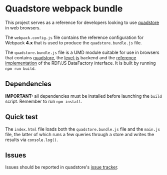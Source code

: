 
# Quadstore webpack bundle

This project serves as a reference for developers looking to use [quadstore][0]
in web browsers.

The `webpack.config.js` file contains the reference configuration for Webpack
**4.x** that is used to produce the `quadstore.bundle.js` file.
  
The `quadstore.bundle.js` file is a UMD module suitable for use in browsers
that contains [quadstore][0], the [level-js][1] backend and the
[reference implementation][3] of the RDF/JS DataFactory interface. It is built
by running `npm run build`.

## Dependencies

**IMPORTANT:** all dependencies must be installed before launching the `build`
script. Remember to run `npm install`.

## Quick test

The `index.html` file loads both the `quadstore.bundle.js` file and the 
`main.js` file, the latter of which runs a few queries through a store and
writes the results via `console.log()`.

## Issues

Issues should be reported in quadstore's [issue tracker][2].

[0]: https://github.com/beautifulinteractions/node-quadstore
[1]: https://www.npmjs.com/package/level-js
[2]: https://github.com/beautifulinteractions/node-quadstore/issues
[3]: https://www.npmjs.com/package/@rdfjs/data-model
